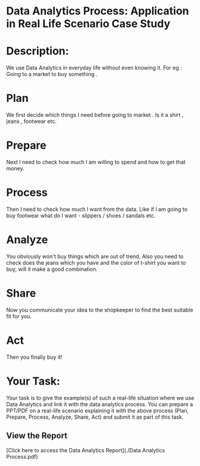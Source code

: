 # Data Analytics Process: Application in Real Life Scenario Case Study
# Description:
We use Data Analytics in everyday life without even knowing it.
For eg : Going to a market to buy something .
# Plan
We first decide which things I need before going to market . Is it a shirt , jeans , footwear etc.
# Prepare
Next I need to check how much I am willing to spend and how to get that money.
# Process
Then I need to check how much I want from the data. Like if I am going to buy footwear what do I want - slippers / shoes / sandals etc.
# Analyze
You obviously won't buy things which are out of trend, Also you need to check does the jeans which you have and the color of t-shirt you want to buy, will it make a good combination.
# Share
Now you communicate your idea to the shopkeeper to find the best suitable fit for you.
# Act
Then you finally buy it!
# Your Task:
Your task is to give the example(s) of such a real-life situation where we use Data Analytics and link it with the data analytics process. You can prepare a PPT/PDF on a real-life scenario explaining it with the above process (Plan, Prepare, Process, Analyze, Share, Act) and submit it as part of this task.
## View the Report
[Click here to access the Data Analytics Report](./Data Analytics Process.pdf)
